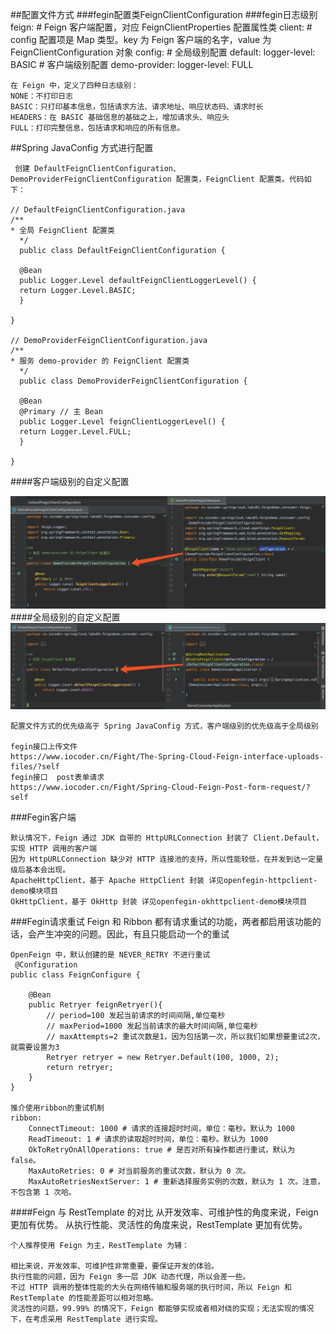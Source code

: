 ##配置文件方式
###fegin配置类FeignClientConfiguration
###fegin日志级别
    feign:
    # Feign 客户端配置，对应 FeignClientProperties 配置属性类
    client:
    # config 配置项是 Map 类型。key 为 Feign 客户端的名字，value 为 FeignClientConfiguration 对象
    config:
    # 全局级别配置
    default:
    logger-level: BASIC
    # 客户端级别配置
    demo-provider:
    logger-level: FULL

    在 Feign 中，定义了四种日志级别：
    NONE：不打印日志
    BASIC：只打印基本信息，包括请求方法、请求地址、响应状态码、请求时长
    HEADERS：在 BASIC 基础信息的基础之上，增加请求头、响应头
    FULL：打印完整信息，包括请求和响应的所有信息。

##Spring JavaConfig 方式进行配置

     创建 DefaultFeignClientConfiguration、DemoProviderFeignClientConfiguration 配置类，FeignClient 配置类。代码如下：

    // DefaultFeignClientConfiguration.java
    /**
    * 全局 FeignClient 配置类
      */
      public class DefaultFeignClientConfiguration {
    
      @Bean
      public Logger.Level defaultFeignClientLoggerLevel() {
      return Logger.Level.BASIC;
      }
    
    }
    
    // DemoProviderFeignClientConfiguration.java
    /**
    * 服务 demo-provider 的 FeignClient 配置类
      */
      public class DemoProviderFeignClientConfiguration {
    
      @Bean
      @Primary // 主 Bean
      public Logger.Level feignClientLoggerLevel() {
      return Logger.Level.FULL;
      }
    
    }

####客户端级别的自定义配置

![Image text](img.png)
####全局级别的自定义配置
![Image text](img_1.png)

    配置文件方式的优先级高于 Spring JavaConfig 方式，客户端级别的优先级高于全局级别

    fegin接口上传文件
    https://www.iocoder.cn/Fight/The-Spring-Cloud-Feign-interface-uploads-files/?self
    fegin接口  post表单请求
    https://www.iocoder.cn/Fight/Spring-Cloud-Feign-Post-form-request/?self


###Fegin客户端

    默认情况下，Feign 通过 JDK 自带的 HttpURLConnection 封装了 Client.Default，实现 HTTP 调用的客户端
    因为 HttpURLConnection 缺少对 HTTP 连接池的支持，所以性能较低，在并发到达一定量级后基本会出现。
    ApacheHttpClient，基于 Apache HttpClient 封装 详见openfegin-httpclient-demo模块项目
    OkHttpClient，基于 OkHttp 封装 详见openfegin-okhttpclient-demo模块项目

###Fegin请求重试
    Feign 和 Ribbon 都有请求重试的功能，两者都启用该功能的话，会产生冲突的问题。因此，有且只能启动一个的重试
    
    OpenFeign 中，默认创建的是 NEVER_RETRY 不进行重试
     @Configuration
    public class FeignConfigure {
    
        @Bean
        public Retryer feignRetryer(){
            // period=100 发起当前请求的时间间隔,单位毫秒
            // maxPeriod=1000 发起当前请求的最大时间间隔,单位毫秒
            // maxAttempts=2 重试次数是1，因为包括第一次，所以我们如果想要重试2次，就需要设置为3
            Retryer retryer = new Retryer.Default(100, 1000, 2);
            return retryer;
        }
    }

    推介使用ribbon的重试机制
    ribbon:
        ConnectTimeout: 1000 # 请求的连接超时时间，单位：毫秒。默认为 1000
        ReadTimeout: 1 # 请求的读取超时时间，单位：毫秒。默认为 1000
        OkToRetryOnAllOperations: true # 是否对所有操作都进行重试，默认为 false。
        MaxAutoRetries: 0 # 对当前服务的重试次数，默认为 0 次。
        MaxAutoRetriesNextServer: 1 # 重新选择服务实例的次数，默认为 1 次。注意，不包含第 1 次哈。

####Feign 与 RestTemplate 的对比
    从开发效率、可维护性的角度来说，Feign 更加有优势。
    从执行性能、灵活性的角度来说，RestTemplate 更加有优势。
    
    个人推荐使用 Feign 为主，RestTemplate 为辅：
    
    相比来说，开发效率、可维护性非常重要，要保证开发的体验。
    执行性能的问题，因为 Feign 多一层 JDK 动态代理，所以会差一些。
    不过 HTTP 调用的整体性能的大头在网络传输和服务端的执行时间，所以 Feign 和 RestTemplate 的性能差距可以相对忽略。
    灵活性的问题，99.99% 的情况下，Feign 都能够实现或者相对绕的实现；无法实现的情况下，在考虑采用 RestTemplate 进行实现。
